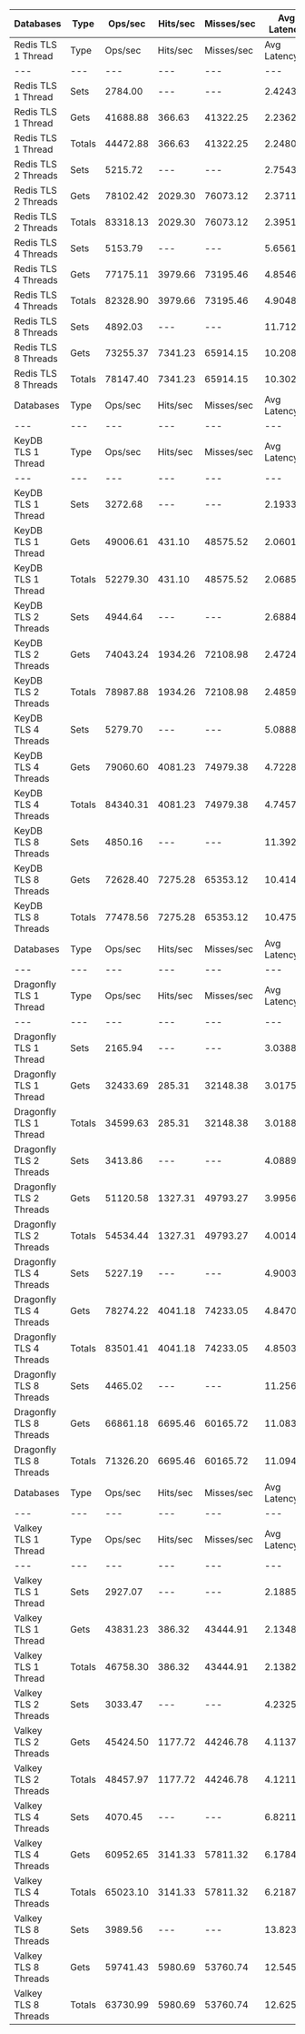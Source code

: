 | Databases | Type | Ops/sec | Hits/sec | Misses/sec | Avg Latency | p50 Latency | p99 Latency | p99.9 Latency | KB/sec |
| --- | --- | --- | --- | --- | --- | --- | --- | --- | --- |
| Redis TLS 1 Thread | Type | Ops/sec | Hits/sec | Misses/sec | Avg Latency | p50 Latency | p99 Latency | p99.9 Latency | KB/sec |
| --- | --- | --- | --- | --- | --- | --- | --- | --- | --- |
Redis TLS 1 Thread | Sets | 2784.00 | --- | --- | 2.42439 | 2.25500 | 3.61500 | 81.91900 | 1522.07 |
Redis TLS 1 Thread | Gets | 41688.88 | 366.63 | 41322.25 | 2.23629 | 2.23900 | 3.55100 | 3.90300 | 1806.39 |
Redis TLS 1 Thread | Totals | 44472.88 | 366.63 | 41322.25 | 2.24806 | 2.23900 | 3.55100 | 3.95100 | 3328.46 |
Redis TLS 2 Threads | Sets | 5215.72 | --- | --- | 2.75436 | 2.35100 | 5.15100 | 160.76700 | 2851.54 |
Redis TLS 2 Threads | Gets | 78102.42 | 2029.30 | 76073.12 | 2.37119 | 2.35100 | 4.76700 | 6.62300 | 4059.37 |
Redis TLS 2 Threads | Totals | 83318.13 | 2029.30 | 76073.12 | 2.39518 | 2.35100 | 4.79900 | 6.78300 | 6910.91 |
Redis TLS 4 Threads | Sets | 5153.79 | --- | --- | 5.65619 | 4.79900 | 9.85500 | 348.15900 | 2817.68 |
Redis TLS 4 Threads | Gets | 77175.11 | 3979.66 | 73195.46 | 4.85462 | 4.79900 | 9.47100 | 11.90300 | 5004.20 |
Redis TLS 4 Threads | Totals | 82328.90 | 3979.66 | 73195.46 | 4.90480 | 4.79900 | 9.47100 | 12.15900 | 7821.88 |
Redis TLS 8 Threads | Sets | 4892.03 | --- | --- | 11.71241 | 9.85500 | 21.50300 | 634.87900 | 2674.57 |
Redis TLS 8 Threads | Gets | 73255.37 | 7341.23 | 65914.15 | 10.20814 | 9.85500 | 20.60700 | 26.36700 | 6542.32 |
Redis TLS 8 Threads | Totals | 78147.40 | 7341.23 | 65914.15 | 10.30231 | 9.85500 | 20.73500 | 26.87900 | 9216.89 |
| Databases | Type | Ops/sec | Hits/sec | Misses/sec | Avg Latency | p50 Latency | p99 Latency | p99.9 Latency | KB/sec |
| --- | --- | --- | --- | --- | --- | --- | --- | --- | --- |
| KeyDB TLS 1 Thread | Type | Ops/sec | Hits/sec | Misses/sec | Avg Latency | p50 Latency | p99 Latency | p99.9 Latency | KB/sec |
| --- | --- | --- | --- | --- | --- | --- | --- | --- | --- |
KeyDB TLS 1 Thread | Sets | 3272.68 | --- | --- | 2.19337 | 2.07900 | 3.32700 | 47.87100 | 1789.24 |
KeyDB TLS 1 Thread | Gets | 49006.61 | 431.10 | 48575.52 | 2.06018 | 2.06300 | 3.21500 | 3.66300 | 2123.53 |
KeyDB TLS 1 Thread | Totals | 52279.30 | 431.10 | 48575.52 | 2.06852 | 2.06300 | 3.23100 | 3.67900 | 3912.76 |
KeyDB TLS 2 Threads | Sets | 4944.64 | --- | --- | 2.68848 | 2.22300 | 5.43900 | 86.01500 | 2703.33 |
KeyDB TLS 2 Threads | Gets | 74043.24 | 1934.26 | 72108.98 | 2.47241 | 2.22300 | 5.11900 | 7.23100 | 3853.64 |
KeyDB TLS 2 Threads | Totals | 78987.88 | 1934.26 | 72108.98 | 2.48594 | 2.22300 | 5.15100 | 7.61500 | 6556.97 |
KeyDB TLS 4 Threads | Sets | 5279.70 | --- | --- | 5.08884 | 4.67100 | 11.00700 | 147.45500 | 2886.52 |
KeyDB TLS 4 Threads | Gets | 79060.60 | 4081.23 | 74979.38 | 4.72289 | 4.67100 | 10.62300 | 13.56700 | 5128.64 |
KeyDB TLS 4 Threads | Totals | 84340.31 | 4081.23 | 74979.38 | 4.74579 | 4.67100 | 10.62300 | 13.82300 | 8015.16 |
KeyDB TLS 8 Threads | Sets | 4850.16 | --- | --- | 11.39224 | 9.98300 | 25.59900 | 397.31100 | 2651.68 |
KeyDB TLS 8 Threads | Gets | 72628.40 | 7275.28 | 65353.12 | 10.41418 | 9.98300 | 24.19100 | 32.25500 | 6484.76 |
KeyDB TLS 8 Threads | Totals | 77478.56 | 7275.28 | 65353.12 | 10.47541 | 9.98300 | 24.31900 | 33.02300 | 9136.44 |
| Databases | Type | Ops/sec | Hits/sec | Misses/sec | Avg Latency | p50 Latency | p99 Latency | p99.9 Latency | KB/sec |
| --- | --- | --- | --- | --- | --- | --- | --- | --- | --- |
| Dragonfly TLS 1 Thread | Type | Ops/sec | Hits/sec | Misses/sec | Avg Latency | p50 Latency | p99 Latency | p99.9 Latency | KB/sec |
| --- | --- | --- | --- | --- | --- | --- | --- | --- | --- |
Dragonfly TLS 1 Thread | Sets | 2165.94 | --- | --- | 3.03882 | 2.97500 | 6.71900 | 8.70300 | 1184.16 |
Dragonfly TLS 1 Thread | Gets | 32433.69 | 285.31 | 32148.38 | 3.01755 | 2.97500 | 6.65500 | 7.26300 | 1405.40 |
Dragonfly TLS 1 Thread | Totals | 34599.63 | 285.31 | 32148.38 | 3.01888 | 2.97500 | 6.65500 | 7.29500 | 2589.56 |
Dragonfly TLS 2 Threads | Sets | 3413.86 | --- | --- | 4.08891 | 3.95100 | 9.08700 | 35.32700 | 1866.42 |
Dragonfly TLS 2 Threads | Gets | 51120.58 | 1327.31 | 49793.27 | 3.99560 | 3.91900 | 8.95900 | 10.68700 | 2656.52 |
Dragonfly TLS 2 Threads | Totals | 54534.44 | 1327.31 | 49793.27 | 4.00144 | 3.91900 | 8.95900 | 10.81500 | 4522.95 |
Dragonfly TLS 4 Threads | Sets | 5227.19 | --- | --- | 4.90037 | 4.95900 | 11.32700 | 23.29500 | 2857.81 |
Dragonfly TLS 4 Threads | Gets | 78274.22 | 4041.18 | 74233.05 | 4.84704 | 4.95900 | 11.07100 | 14.39900 | 5077.90 |
Dragonfly TLS 4 Threads | Totals | 83501.41 | 4041.18 | 74233.05 | 4.85038 | 4.95900 | 11.07100 | 14.65500 | 7935.71 |
Dragonfly TLS 8 Threads | Sets | 4465.02 | --- | --- | 11.25655 | 11.07100 | 28.28700 | 84.47900 | 2441.12 |
Dragonfly TLS 8 Threads | Gets | 66861.18 | 6695.46 | 60165.72 | 11.08318 | 11.00700 | 27.51900 | 41.21500 | 5968.76 |
Dragonfly TLS 8 Threads | Totals | 71326.20 | 6695.46 | 60165.72 | 11.09403 | 11.00700 | 27.51900 | 41.98300 | 8409.88 |
| Databases | Type | Ops/sec | Hits/sec | Misses/sec | Avg Latency | p50 Latency | p99 Latency | p99.9 Latency | KB/sec |
| --- | --- | --- | --- | --- | --- | --- | --- | --- | --- |
| Valkey TLS 1 Thread | Type | Ops/sec | Hits/sec | Misses/sec | Avg Latency | p50 Latency | p99 Latency | p99.9 Latency | KB/sec |
| --- | --- | --- | --- | --- | --- | --- | --- | --- | --- |
Valkey TLS 1 Thread | Sets | 2927.07 | --- | --- | 2.18854 | 2.06300 | 3.50300 | 25.08700 | 1600.28 |
Valkey TLS 1 Thread | Gets | 43831.23 | 386.32 | 43444.91 | 2.13488 | 2.06300 | 3.42300 | 6.01500 | 1899.65 |
Valkey TLS 1 Thread | Totals | 46758.30 | 386.32 | 43444.91 | 2.13824 | 2.06300 | 3.43900 | 6.33500 | 3499.93 |
Valkey TLS 2 Threads | Sets | 3033.47 | --- | --- | 4.23251 | 4.51100 | 8.83100 | 58.11100 | 1658.46 |
Valkey TLS 2 Threads | Gets | 45424.50 | 1177.72 | 44246.78 | 4.11376 | 4.47900 | 8.51100 | 10.55900 | 2359.67 |
Valkey TLS 2 Threads | Totals | 48457.97 | 1177.72 | 44246.78 | 4.12119 | 4.47900 | 8.51100 | 10.75100 | 4018.13 |
Valkey TLS 4 Threads | Sets | 4070.45 | --- | --- | 6.82119 | 6.14300 | 12.92700 | 257.02300 | 2225.40 |
Valkey TLS 4 Threads | Gets | 60952.65 | 3141.33 | 57811.32 | 6.17846 | 6.07900 | 12.22300 | 15.48700 | 3951.40 |
Valkey TLS 4 Threads | Totals | 65023.10 | 3141.33 | 57811.32 | 6.21870 | 6.07900 | 12.28700 | 15.80700 | 6176.80 |
Valkey TLS 8 Threads | Sets | 3989.56 | --- | --- | 13.82312 | 12.09500 | 25.98300 | 561.15100 | 2181.17 |
Valkey TLS 8 Threads | Gets | 59741.43 | 5980.69 | 53760.74 | 12.54566 | 12.09500 | 24.95900 | 31.87100 | 5332.27 |
Valkey TLS 8 Threads | Totals | 63730.99 | 5980.69 | 53760.74 | 12.62563 | 12.09500 | 24.95900 | 32.63900 | 7513.45 |
